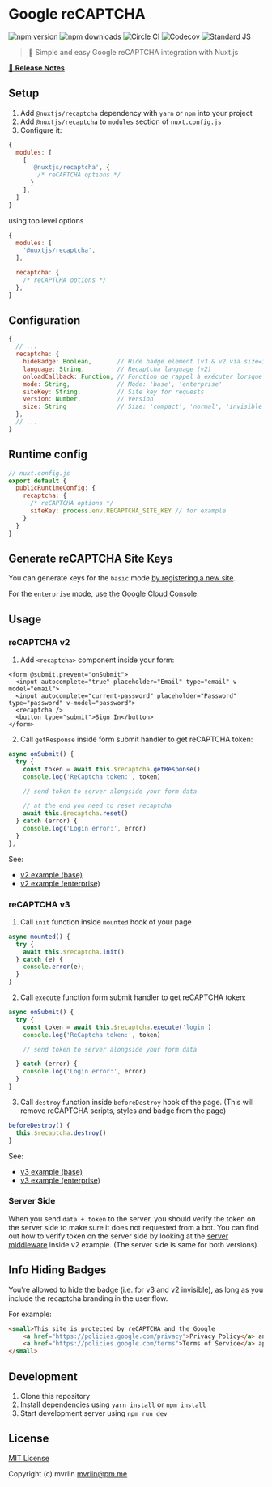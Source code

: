 # Google reCAPTCHA

[![npm version][npm-version-src]][npm-version-href]
[![npm downloads][npm-downloads-src]][npm-downloads-href]
[![Circle CI][circle-ci-src]][circle-ci-href]
[![Codecov][codecov-src]][codecov-href]
[![Standard JS][standard-js-src]][standard-js-href]

> 🤖 Simple and easy Google reCAPTCHA integration with Nuxt.js

[📖 **Release Notes**](./CHANGELOG.md)

## Setup

1. Add `@nuxtjs/recaptcha` dependency with `yarn` or `npm` into your project
2. Add `@nuxtjs/recaptcha` to `modules` section of `nuxt.config.js`
3. Configure it:

```js
{
  modules: [
    [
      '@nuxtjs/recaptcha', {
        /* reCAPTCHA options */
      }
    ],
  ]
}
```

using top level options

```js
{
  modules: [
    '@nuxtjs/recaptcha',
  ],

  recaptcha: {
    /* reCAPTCHA options */
  },
}
```

## Configuration

```js
{
  // ...
  recaptcha: {
    hideBadge: Boolean,       // Hide badge element (v3 & v2 via size=invisible)
    language: String,         // Recaptcha language (v2)
    onloadCallback: Function, // Fonction de rappel à exécuter lorsque reCAPTCHA est complètement chargé
    mode: String,             // Mode: 'base', 'enterprise'
    siteKey: String,          // Site key for requests
    version: Number,          // Version
    size: String              // Size: 'compact', 'normal', 'invisible' (v2)
  },
  // ...
}
```

## Runtime config

```js
// nuxt.config.js
export default {
  publicRuntimeConfig: {
    recaptcha: {
      /* reCAPTCHA options */
      siteKey: process.env.RECAPTCHA_SITE_KEY // for example
    }
  }
}
```

## Generate reCAPTCHA Site Keys

You can generate keys for the `basic` mode [by registering a new site](https://www.google.com/recaptcha/admin/create).

For the `enterprise` mode, [use the Google Cloud Console](https://console.cloud.google.com/security/recaptcha).

## Usage

### reCAPTCHA v2

1. Add `<recaptcha>` component inside your form:

```vue
<form @submit.prevent="onSubmit">
  <input autocomplete="true" placeholder="Email" type="email" v-model="email">
  <input autocomplete="current-password" placeholder="Password" type="password" v-model="password">
  <recaptcha />
  <button type="submit">Sign In</button>
</form>
```

2. Call `getResponse` inside form submit handler to get reCAPTCHA token:

```js
async onSubmit() {
  try {
    const token = await this.$recaptcha.getResponse()
    console.log('ReCaptcha token:', token)

    // send token to server alongside your form data

    // at the end you need to reset recaptcha
    await this.$recaptcha.reset()
  } catch (error) {
    console.log('Login error:', error)
  }
},
```
See:
- [v2 example (base)](https://github.com/nuxt-community/recaptcha-module/tree/master/example/base/v2)
- [v2 example (enterprise)](https://github.com/nuxt-community/recaptcha-module/tree/master/example/enterprise/v2)

### reCAPTCHA v3

1. Call `init` function inside `mounted` hook of your page

```js
async mounted() {
  try {
    await this.$recaptcha.init()
  } catch (e) {
    console.error(e);
  }
}
```

2. Call `execute` function form submit handler to get reCAPTCHA token:

```js
async onSubmit() {
  try {
    const token = await this.$recaptcha.execute('login')
    console.log('ReCaptcha token:', token)

    // send token to server alongside your form data

  } catch (error) {
    console.log('Login error:', error)
  }
}
```

3. Call `destroy` function inside `beforeDestroy` hook of the page. (This will remove reCAPTCHA scripts, styles and badge from the page)

```js
beforeDestroy() {
  this.$recaptcha.destroy()
}
```

See:
- [v3 example (base)](https://github.com/nuxt-community/recaptcha-module/tree/master/example/base/v3)
- [v3 example (enterprise)](https://github.com/nuxt-community/recaptcha-module/tree/master/example/enterprise/v3)


### Server Side

When you send `data + token` to the server, you should verify the token on the server side to make sure it does not requested from a bot.
You can find out how to verify token on the server side by looking at the [server middleware](https://github.com/nuxt-community/recaptcha-module/blob/master/example/base/v2/api/recaptcha.js) inside v2 example. (The server side is same for both versions)


## Info Hiding Badges

You're allowed to hide the badge (i.e. for v3 and v2 invisible), as long as you include the recaptcha branding in the user flow.

For example:

```html
<small>This site is protected by reCAPTCHA and the Google
    <a href="https://policies.google.com/privacy">Privacy Policy</a> and
    <a href="https://policies.google.com/terms">Terms of Service</a> apply.
</small>
```

## Development

1. Clone this repository
2. Install dependencies using `yarn install` or `npm install`
3. Start development server using `npm run dev`

## License

[MIT License](./LICENSE)

Copyright (c) mvrlin <mvrlin@pm.me>

<!-- Badges -->
[npm-version-src]: https://img.shields.io/npm/dt/@nuxtjs/recaptcha.svg?style=flat-square
[npm-version-href]: https://npmjs.com/package/@nuxtjs/recaptcha
[npm-downloads-src]: https://img.shields.io/npm/v/@nuxtjs/recaptcha/latest.svg?style=flat-square
[npm-downloads-href]: https://npmjs.com/package/@nuxtjs/recaptcha
[circle-ci-src]: https://img.shields.io/circleci/project/github/nuxt-community/recaptcha-module.svg?style=flat-square
[circle-ci-href]: https://circleci.com/gh/nuxt-community/recaptcha-module
[codecov-src]: https://img.shields.io/codecov/c/github/nuxt-community/recaptcha-module.svg?style=flat-square
[codecov-href]: https://codecov.io/gh/@nuxtjs/recaptcha
[standard-js-src]: https://img.shields.io/badge/code_style-standard-brightgreen.svg?style=flat-square
[standard-js-href]: https://standardjs.com
